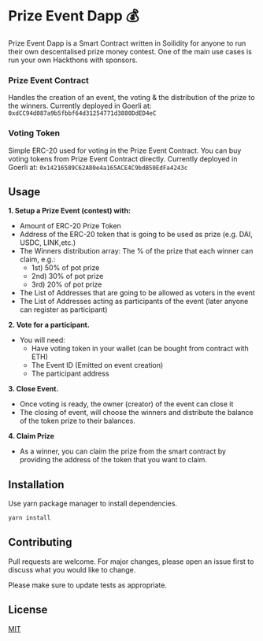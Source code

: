 # Prize Event Dapp 💰

Prize Event Dapp is a Smart Contract written in Soilidity for anyone to run their own descentalised prize money contest. One of the main use cases is run your own Hackthons with sponsors.

### Prize Event Contract
Handles the creation of an event, the voting & the distribution of the prize to the winners.
Currently deployed in Goerli at: `0xdCC94d087a9b5fbbf64d31254771d3880DdED4eC`

### Voting Token
Simple ERC-20 used for voting in the Prize Event Contract. You can buy voting tokens from Prize Event Contract directly.
Currently deployed in Goerli at: `0x14216589C62A80e4a165ACE4C9bdB50EdFa4243c`


## Usage

**1. Setup a Prize Event (contest) with:**
   - Amount of ERC-20 Prize Token
   - Address of the ERC-20 token that is going to be used as prize (e.g. DAI, USDC, LINK,etc.)
   - The Winners distribution array: The % of the prize that each winner can claim, e.g.: 
       - 1st) 50% of pot prize
       - 2nd) 30% of pot prize
       - 3rd) 20% of pot prize
   - The List of Addresses that are going to be allowed as voters in the event
   - The List of Addresses acting as participants of the event (later anyone can register as participant)

**2. Vote for a participant.**
   - You will need:
      - Have voting token in your wallet (can be bought from contract with ETH)
      - The Event ID (Emitted on event creation)
      - The participant address

**3. Close Event.**
   - Once voting is ready, the owner (creator) of the event can close it
   - The closing of event, will choose the winners and distribute the balance of the token prize to their balances.

**4. Claim Prize**
   - As a winner, you can claim the prize from the smart contract by providing the address of the token that you want to claim.

## Installation

Use yarn package manager to install dependencies.

```bash
yarn install
```


## Contributing

Pull requests are welcome. For major changes, please open an issue first
to discuss what you would like to change.

Please make sure to update tests as appropriate.

## License

[MIT](https://choosealicense.com/licenses/mit/)